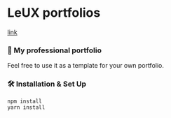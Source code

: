 # LeUX portfolios

[link](https://hiimlex.github.io/portfolio)

### 🚀 My professional portfolio

Feel free to use it as a template for your own portfolio.

### 🛠 Installation & Set Up

```sh
npm install
yarn install
```
